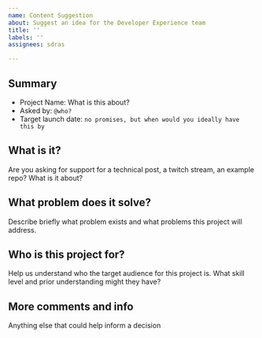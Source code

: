 ```yaml
---
name: Content Suggestion
about: Suggest an idea for the Developer Experience team
title: ''
labels: ''
assignees: sdras

---
```


## Summary
- Project Name: What is this about?
- Asked by: `@who?`
- Target launch date: `no promises, but when would you ideally have this by`

## What is it?
Are you asking for support for a technical post, a twitch stream, an example repo? What is it about?

## What problem does it solve?
Describe briefly what problem exists and what problems this project will address.

## Who is this project for?
Help us understand who the target audience for this project is. What skill level and prior understanding might they have?

## More comments and info
Anything else that could help inform a decision
